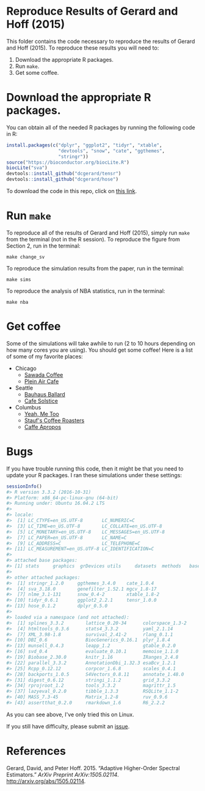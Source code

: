 
<!-- README.md is generated from README.Rmd. Please edit that file -->
Reproduce Results of Gerard and Hoff (2015)
===========================================

This folder contains the code necessary to reproduce the results of Gerard and Hoff (2015). To reproduce these results you will need to:

1.  Download the appropriate R packages.
2.  Run `make`.
3.  Get some coffee.

Download the appropriate R packages.
====================================

You can obtain all of the needed R packages by running the following code in R:

``` r
install.packages(c("dplyr", "ggplot2", "tidyr", "xtable", 
                   "devtools", "snow", "cate", "ggthemes",
                   "stringr"))
source("https://bioconductor.org/biocLite.R")
biocLite("sva")
devtools::install_github("dcgerard/tensr")
devtools::install_github("dcgerard/hose")
```

To download the code in this repo, click on [this link](https://github.com/dcgerard/reproduce_sure/archive/master.zip).

Run `make`
==========

To reproduce all of the results of Gerard and Hoff (2015), simply run `make` from the terminal (not in the R session). To reproduce the figure from Section 2, run in the terminal:

``` shell
make change_sv
```

To reproduce the simulation results from the paper, run in the terminal:

``` shell
make sims
```

To reproduce the analysis of NBA statistics, run in the terminal:

``` shell
make nba
```

Get coffee
==========

Some of the simulations will take awhile to run (2 to 10 hours depending on how many cores you are using). You should get some coffee! Here is a list of some of my favorite places:

-   Chicago
    -   [Sawada Coffee](https://www.yelp.com/biz/sawada-coffee-chicago)
    -   [Plein Air Cafe](https://www.yelp.com/biz/plein-air-cafe-and-eatery-chicago-2)
-   Seattle
    -   [Bauhaus Ballard](https://www.yelp.com/biz/bauhaus-ballard-seattle)
    -   [Cafe Solstice](https://www.yelp.com/biz/cafe-solstice-seattle)
-   Columbus
    -   [Yeah, Me Too](https://www.yelp.com/biz/yeah-me-too-columbus)
    -   [Stauf's Coffee Roasters](https://www.yelp.com/biz/staufs-coffee-roasters-columbus-2)
    -   [Caffe Apropos](https://www.yelp.com/biz/caff%C3%A9-apropos-columbus-2)

Bugs
====

If you have trouble running this code, then it might be that you need to update your R packages. I ran these simulations under these settings:

``` r
sessionInfo()
#> R version 3.3.2 (2016-10-31)
#> Platform: x86_64-pc-linux-gnu (64-bit)
#> Running under: Ubuntu 16.04.2 LTS
#> 
#> locale:
#>  [1] LC_CTYPE=en_US.UTF-8       LC_NUMERIC=C              
#>  [3] LC_TIME=en_US.UTF-8        LC_COLLATE=en_US.UTF-8    
#>  [5] LC_MONETARY=en_US.UTF-8    LC_MESSAGES=en_US.UTF-8   
#>  [7] LC_PAPER=en_US.UTF-8       LC_NAME=C                 
#>  [9] LC_ADDRESS=C               LC_TELEPHONE=C            
#> [11] LC_MEASUREMENT=en_US.UTF-8 LC_IDENTIFICATION=C       
#> 
#> attached base packages:
#> [1] stats     graphics  grDevices utils     datasets  methods   base     
#> 
#> other attached packages:
#>  [1] stringr_1.2.0     ggthemes_3.4.0    cate_1.0.4       
#>  [4] sva_3.18.0        genefilter_1.52.1 mgcv_1.8-17      
#>  [7] nlme_3.1-131      snow_0.4-2        xtable_1.8-2     
#> [10] tidyr_0.6.1       ggplot2_2.2.1     tensr_1.0.0      
#> [13] hose_0.1.2        dplyr_0.5.0      
#> 
#> loaded via a namespace (and not attached):
#>  [1] splines_3.3.2        lattice_0.20-34      colorspace_1.3-2    
#>  [4] htmltools_0.3.6      stats4_3.3.2         yaml_2.1.14         
#>  [7] XML_3.98-1.8         survival_2.41-2      rlang_0.1.1         
#> [10] DBI_0.6              BiocGenerics_0.16.1  plyr_1.8.4          
#> [13] munsell_0.4.3        leapp_1.2            gtable_0.2.0        
#> [16] svd_0.4              evaluate_0.10.1      memoise_1.1.0       
#> [19] Biobase_2.30.0       knitr_1.16           IRanges_2.4.8       
#> [22] parallel_3.3.2       AnnotationDbi_1.32.3 esaBcv_1.2.1        
#> [25] Rcpp_0.12.12         corpcor_1.6.8        scales_0.4.1        
#> [28] backports_1.0.5      S4Vectors_0.8.11     annotate_1.48.0     
#> [31] digest_0.6.12        stringi_1.1.2        grid_3.3.2          
#> [34] rprojroot_1.2        tools_3.3.2          magrittr_1.5        
#> [37] lazyeval_0.2.0       tibble_1.3.3         RSQLite_1.1-2       
#> [40] MASS_7.3-45          Matrix_1.2-8         ruv_0.9.6           
#> [43] assertthat_0.2.0     rmarkdown_1.6        R6_2.2.2
```

As you can see above, I've only tried this on Linux.

If you still have difficulty, please submit an [issue](https://github.com/dcgerard/reproduce_sure/issues).

References
==========

Gerard, David, and Peter Hoff. 2015. “Adaptive Higher-Order Spectral Estimators.” *ArXiv Preprint ArXiv:1505.02114*. <http://arxiv.org/abs/1505.02114>.

